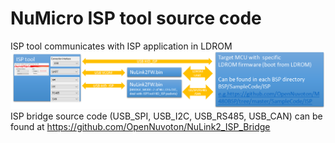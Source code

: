 # NuMicro ISP tool source code  
ISP tool communicates with ISP application in LDROM  
![](https://github.com/OpenNuvoton/Nuvoton_Tools/blob/master/img/7380_BM2.PNG)
ISP bridge source code (USB_SPI, USB_I2C, USB_RS485, USB_CAN) can be found at https://github.com/OpenNuvoton/NuLink2_ISP_Bridge  

